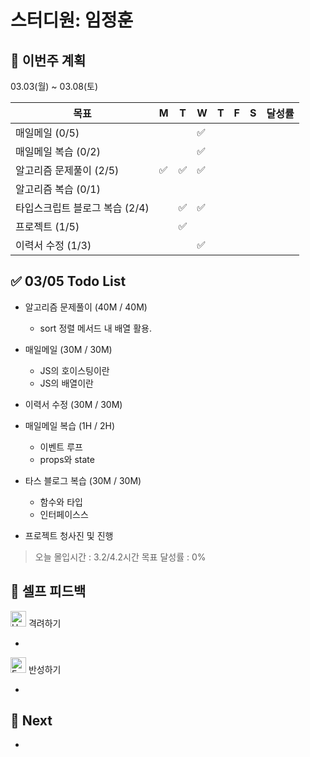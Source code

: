 # 스터디원: 임정훈

## 🚀 이번주 계획

03.03(월) ~ 03.08(토)

| 목표                           | M   | T   | W   | T   | F   | S   | 달성률 |
| ------------------------------ | --- | --- | --- | --- | --- | --- | ------ |
| 매일메일 (0/5)                 |     |     | ✅  |     |     |     |        |
| 매일메일 복습 (0/2)            |     |     | ✅  |     |     |     |        |
| 알고리즘 문제풀이 (2/5)        | ✅  | ✅  | ✅  |     |     |     |        |
| 알고리즘 복습 (0/1)            |     |     |     |     |     |     |        |
| 타입스크립트 블로그 복습 (2/4) |     | ✅  | ✅  |     |     |     |        |
| 프로젝트 (1/5)                 |     | ✅  |     |     |     |     |        |
| 이력서 수정 (1/3)              |     |     | ✅  |     |     |     |        |

## ✅ 03/05 Todo List

- 알고리즘 문제풀이 (40M / 40M)
  - sort 정렬 메서드 내 배열 활용.
- 매일메일 (30M / 30M)
  - JS의 호이스팅이란
  - JS의 배열이란
- 이력서 수정 (30M / 30M)
- 매일메일 복습 (1H / 2H)
  - 이벤트 루프
  - props와 state
- 타스 블로그 복습 (30M / 30M)

  - 함수와 타입
  - 인터페이스스

- 프로젝트 청사진 및 진행

> 오늘 몰입시간 : 3.2/4.2시간
> 목표 달성률 : 0%

## 🎉 셀프 피드백

<img src="https://raw.githubusercontent.com/Tarikul-Islam-Anik/Animated-Fluent-Emojis/master/Emojis/Smilies/Hugging%20Face.png" alt="Hugging Face" width="25" height="25"> 격려하기</img>

-

<img src="https://raw.githubusercontent.com/Tarikul-Islam-Anik/Animated-Fluent-Emojis/master/Emojis/Smilies/Face%20with%20Monocle.png" alt="Face with Monocle" width="25" height="25"> 반성하기</img>

-

## 🌱 Next

-
